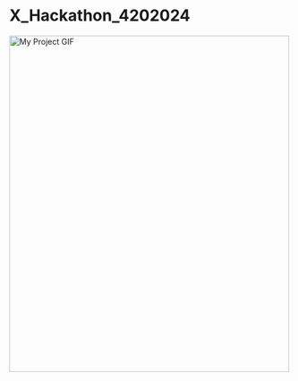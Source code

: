 # X_Hackathon_4202024


<img src="./Logo_gif-ezgif.com-video-to-gif-converter.gif" alt="My Project GIF" width="500" height="600">

